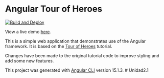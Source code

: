 # Angular Tour of Heroes

[![Build and Deploy](https://github.com/excd/angular-tour-of-heroes/actions/workflows/main.yml/badge.svg)](https://github.com/excd/angular-tour-of-heroes/actions/workflows/main.yml)

View a live demo [here](https://excd.github.io/angular-tour-of-heroes/).

This is a simple web application that demonstrates use of the Angular framework. It is based on the [Tour of Heroes](https://angular.io/tutorial/tour-of-heroes) tutorial.

Changes have been made to the original tutorial code to improve styling and add some new features.

This project was generated with [Angular CLI](https://github.com/angular/angular-cli) version 15.1.3.
#   U n i d a d 2 . 1  
 
